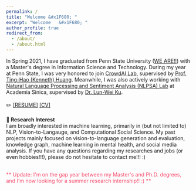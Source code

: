 ```yaml
---
permalink: /
title: "Welcome &#x1F680; "
excerpt: "Welcome	&#x1F680; "
author_profile: true
redirect_from: 
  - /about/
  - /about.html
---
```

<!--<p style="color:orange"><b>Hello</b></p> -->
In Spring 2021, I have graduated from Penn State University ([WE ARE!!](https://www.psu.edu/)) with a Master's degree in Information Science and Technology.
During my year at Penn State, I was very honored to join [CrowdAI Lab](https://crowd.ist.psu.edu/crowd-ai-lab.html), supervised by [Prof. Ting-Hao (Kenneth) Huang](https://crowd.ist.psu.edu/crowd-ai-lab.html). Meanwhile, I was also actively working with [Natural Language Processing and Sentiment Analysis (NLPSA) Lab](https://academiasinicanlplab.github.io) at Academia Sinica, supervised by [Dr. Lun-Wei Ku](https://www.iis.sinica.edu.tw/pages/lwku/).
<br>
<br>
&#9999;&#65039; [[RESUME]](/files/2021_Resume.pdf) [[CV]](/files/2021_CV.pdf)
<br>
<br>
<b>&#x1F4D9; Research Interest</b>
<br>
I am broadly interested in machine learning, primarily in (but not limited to) NLP, Vision-to-Langauge, and Computational Social Science. My past projects mainly focused on vision-to-language generation and evaluation, knowledge graph, machine learning in mental health, and social media analysis. 
If you have any questions regarding my researches and jobs (or even hobbies!!!), please do not hesitate to contact me!!! :)
<br>
<br>
<p style="color:#F64668">** Update: I'm on the gap year between my Master's and Ph.D. degrees, and I'm now looking for a summer research internship!! :) **</p>

<!--LALALA
======
Exmaple Template -->


<!-- How to edit your site's GitHub repository -->
<!-- 
------
Example: editing a markdown file for a talk
![Editing a markdown file for a talk](/images/editing-talk.png) -->


